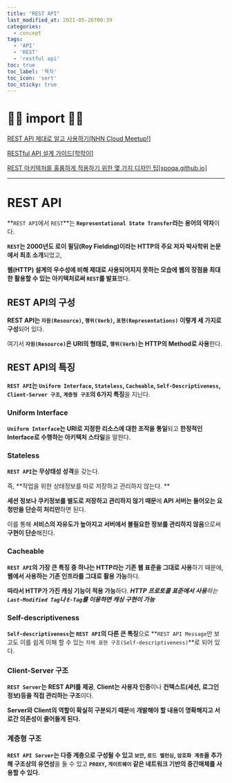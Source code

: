 ```yaml
---
title: "REST API"
last_modified_at: 2021-05-26T00:39
categories:
  - concept
tags: 
  - 'API' 
  - 'REST' 
  - 'restful api'
toc: true
toc_label: '목차'
toc_icon: 'sort'
toc_sticky: true
---
```

# 🙆‍♂️ import 🙇‍♂️

[REST API 제대로 알고 사용하기[NHN Cloud Meetup!]](https://meetup.toast.com/posts/92)

[RESTful API 설계 가이드[학학이]](https://sanghaklee.tistory.com/m/57)

[REST 아키텍처를 훌륭하게 적용하기 위한 몇 가지 디자인 팁[spoqa.github.io]](https://spoqa.github.io/2012/02/27/rest-introduction.html)
<br>

---

# REST API

**`REST API`에서 `REST`**는 **`Representational State Transfer`라는 용어의 약자**이다. 

**`REST`는 2000년도 로이 필딩(Roy Fielding)이라는 HTTP의 주요 저자 박사학위 논문에서 최초 소개**되었고, 

**웹(HTTP) 설계의 우수성에 비해 제대로 사용되어지지 못하는 모습에 웹의 장점을 최대한 활용할 수 있는 아키텍처로써 `REST`를 발표**했다.


## REST API의 구성

**REST API는 `자원(Resource)`, `행위(Verb)`, `표현(Representations)` 이렇게 세 가지로 구성**되어 있다.

여기서 **`자원(Resource)`은 URI의 형태로, `행위(Verb)`는 HTTP의 Method로 사용**한다.


## REST API의 특징

**`REST API`는 `Uniform Interface`, `Stateless`, `Cacheable`, `Self-Descriptiveness`, `Client-Server 구조`, `계층형 구조`의 6가지 특징**을 지닌다.

### Uniform Interface

**`Uniform Interface`는 URI로 지정한 리소스에 대한 조작을 통일**되고 **한정적인 Interface로 수행하는 아키텍처 스타일**을 말한다.

### Stateless

**`REST API`는 무상태성 성격**을 갖는다. 

즉, **작업을 위한 상태정보를 따로 저장하고 관리하지 않는다. **

**세션 정보나 쿠키정보를 별도로 저장하고 관리하지 않기 때문**에 **API 서버는 들어오는 요청만을 단순히 처리만**하면 된다. 

이를 통해 **서비스의 자유도가 높아지고 서버에서 불필요한 정보를 관리하지 않음**으로써 **구현이 단순**해진다.

### Cacheable

**`REST API`의 가장 큰 특징 중 하나는 HTTP라는 기존 웹 표준을 그대로 사용**하기 때문에, 
**웹에서 사용하는 기존 인프라를 그대로 활용 가능**하다. 

**따라서 HTTP가 가진 캐싱 기능이 적용 가능**하다. 
_**HTTP 프로토콜 표준에서 사용**하는 **`Last-Modified Tag`나 `E-Tag`를 이용하면 캐싱 구현이 가능**_

### Self-descriptiveness
**`Self-descriptiveness`는 `REST API`의 다른 큰 특징**으로 **`REST API Message`만 보고도 이를 쉽게 이해 할 수 있는 `자체 표현 구조(Self-descriptiveness)`**로 되어 있다.

### Client-Server 구조

**`REST Server`는 REST API를 제공**, **Client는 사용자 인증**이나 **컨텍스트(세션, 로그인 정보)등을 직접 관리하는 구조**이다.

**Server와 Client의 역할이 확실히 구분되기 때문**에 **개발해야 할 내용이 명확해지고 서로간 의존성이 줄어들게 된다.**

### 계층형 구조

**`REST API Server`는 다중 계층으로 구성될 수 있고 `보안`, `로드 밸런싱`, `암호화 계층`을 추가해 구조상의 유연성**을 둘 수 있고 **`PROXY`, `게이트웨이` 같은 네트워크 기반의 중간매체를 사용할 수 있다.**
